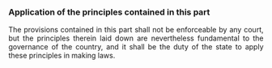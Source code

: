 ### Application of the principles contained in this part
<div style="text-align: justify">

The provisions contained in this part shall not be enforceable by any court, but the principles therein laid down are nevertheless fundamental to the governance of the country, and it shall be the duty of the state to apply these principles in making laws.

</div>
